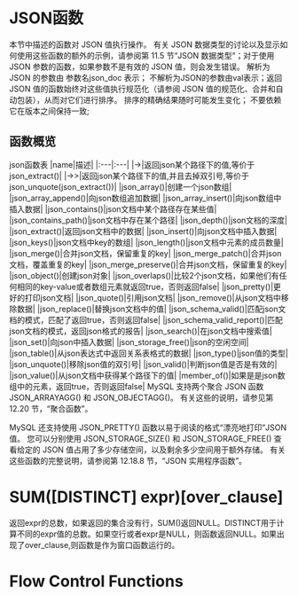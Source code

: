 # JSON函数
本节中描述的函数对 JSON 值执行操作。 有关 JSON 数据类型的讨论以及显示如何使用这些函数的额外的示例，请参阅第 11.5 节“JSON 数据类型”；对于使用JSON 参数的函数，如果参数不是有效的 JSON 值，则会发生错误。 解析为 JSON 的参数由 参数名json_doc 表示； 不解析为JSON的参数由val表示；返回 JSON 值的函数始终对这些值执行规范化（请参阅 JSON 值的规范化、合并和自动包装），从而对它们进行排序。 排序的精确结果随时可能发生变化； 不要依赖它在版本之间保持一致; 
## 函数概览
json函数表
|name|描述|
|:---|:---|
|->|返回json某个路径下的值,等价于json_extract()|
|->>|返回json某个路径下的值,并且去掉双引号,等价于json_unquote(json_extract())|
|json_array()|创建一个json数组|
|json_array_append()|向json数组追加数据|
|json_array_insert()|向json数组中插入数据|
|json_contains()|json文档中某个路径存在某些值|
|json_contains_path()|json文档中存在某个路径|
|json_depth()|json文档的深度|
|json_extract()|返回json文档中的数据|
|json_insert()|向json文档中插入数据|
|json_keys()|json文档中key的数组|
|json_length()|json文档中元素的成员数量|
|json_merge()|合并json文档，保留重复的key|
|json_merge_patch()|合并json文档，覆盖重复的key|
|json_merge_preserve()|合并json文档，保留重复的key|
|json_object()|创建json对象|
|json_overlaps()|比较2个json文档，如果他们有任何相同的key-value或者数组元素就返回true，否则返回false|
|json_pretty()|更好的打印json文档|
|json_quote()|引用json文档|
|json_remove()|从json文档中移除数据|
|json_replace()|替换json文档中的值|
|json_schema_valid()|匹配json文档的模式，匹配了返回true，否则返回false|
|json_schema_valid_report()|匹配json文档的模式，返回json格式的报告|
|json_search()|在json文档中搜索值|
|json_set()|向json中插入数据|
|json_storage_free()|json的空闲空间|
|json_table()|从json表达式中返回关系表格式的数据|
|json_type()|json值的类型|
|json_unquote()|移除json值的双引号|
|json_valid()|判断json值是否是有效的|
|json_value()|从json文档中获得某个路径下的值|
|member_of()|如果是是json数组中的元素，返回true，否则返回false|
MySQL 支持两个聚合 JSON 函数 JSON_ARRAYAGG() 和 JSON_OBJECTAGG()。 有关这些的说明，请参见第 12.20 节，“聚合函数”。

MySQL 还支持使用 JSON_PRETTY() 函数以易于阅读的格式“漂亮地打印”JSON 值。 您可以分别使用 JSON_STORAGE_SIZE() 和 JSON_STORAGE_FREE() 查看给定的 JSON 值占用了多少存储空间，以及剩余多少空间用于额外存储。 有关这些函数的完整说明，请参阅第 12.18.8 节，“JSON 实用程序函数”。
# SUM([DISTINCT] expr)[over_clause]
返回expr的总数，如果返回的集合没有行，SUM()返回NULL。DISTINCT用于计算不同的expr值的总数。如果空行或者expr是NULL，则函数返回NULL。如果出现了over_clause,则函数是作为窗口函数运行的。
# Flow Control Functions




